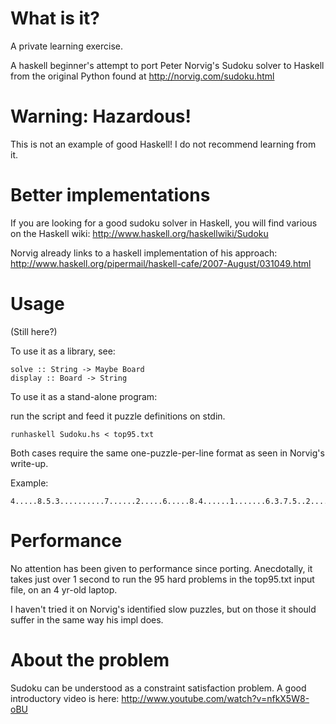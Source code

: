 What is it?
===========

A private learning exercise.

A haskell beginner's attempt to port Peter Norvig's Sudoku solver to Haskell from the original Python found at http://norvig.com/sudoku.html

Warning: Hazardous!
===================

This is not an example of good Haskell!  I do not recommend learning from it.

Better implementations
======================

If you are looking for a good sudoku solver in Haskell, you will find various on the Haskell wiki: http://www.haskell.org/haskellwiki/Sudoku

Norvig already links to a haskell implementation of his approach: http://www.haskell.org/pipermail/haskell-cafe/2007-August/031049.html


Usage
=====

(Still here?)

To use it as a library, see:

    solve :: String -> Maybe Board
    display :: Board -> String

To use it as a stand-alone program:

run the script and feed it puzzle definitions on stdin.

    runhaskell Sudoku.hs < top95.txt

Both cases require the same one-puzzle-per-line format as seen in Norvig's write-up.

Example: 

    4.....8.5.3..........7......2.....6.....8.4......1.......6.3.7.5..2.....1.4......

Performance
===========
No attention has been given to performance since porting.  Anecdotally, it takes just over 1 second to run the 95 hard problems in the top95.txt input file, on an 4 yr-old laptop.

I haven't tried it on Norvig's identified slow puzzles, but on those it should suffer in the same way his impl does.

About the problem
=================

Sudoku can be understood as a constraint satisfaction problem.  A good introductory video is here: http://www.youtube.com/watch?v=nfkX5W8-oBU